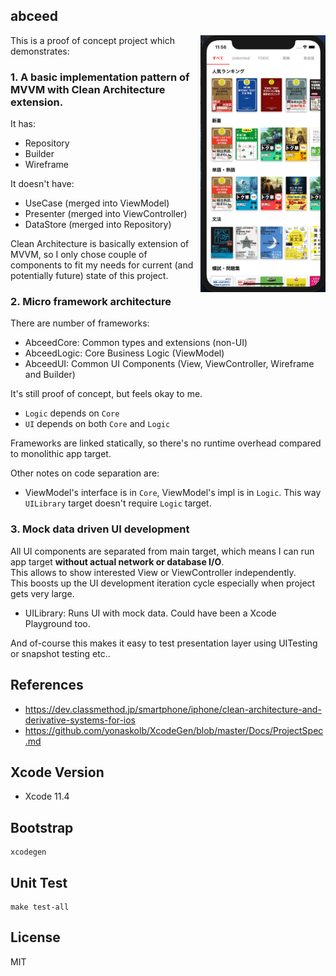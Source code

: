 abceed
---

<img src="https://raw.githubusercontent.com/toshi0383/assets/master/abceed/screenshot.png" width="200" align="right">

This is a proof of concept project which demonstrates:

### 1. A basic implementation pattern of MVVM with Clean Architecture extension.

It has:

- Repository
- Builder
- Wireframe

It doesn't have:

- UseCase   (merged into ViewModel)
- Presenter (merged into ViewController)
- DataStore (merged into Repository)

Clean Architecture is basically extension of MVVM, so I only chose couple of components to fit my needs for current (and potentially future) state of this project.

### 2. Micro framework architecture

There are number of frameworks:

- AbceedCore: Common types and extensions (non-UI)
- AbceedLogic: Core Business Logic (ViewModel)
- AbceedUI: Common UI Components (View, ViewController, Wireframe and Builder)

It's still proof of concept, but feels okay to me.

- `Logic` depends on `Core`
- `UI` depends on both `Core` and `Logic`

Frameworks are linked statically, so there's no runtime overhead compared to monolithic app target.

Other notes on code separation are:

- ViewModel's interface is in `Core`, ViewModel's impl is in `Logic`.
  This way `UILibrary` target doesn't require `Logic` target.

### 3. Mock data driven UI development

All UI components are separated from main target, which means I can run app target **without actual network or database I/O**.  
This allows to show interested View or ViewController independently.    
This boosts up the UI development iteration cycle especially when project gets very large.

- UILibrary: Runs UI with mock data. Could have been a Xcode Playground too.

And of-course this makes it easy to test presentation layer using UITesting or snapshot testing etc..

## References

- https://dev.classmethod.jp/smartphone/iphone/clean-architecture-and-derivative-systems-for-ios
- https://github.com/yonaskolb/XcodeGen/blob/master/Docs/ProjectSpec.md

## Xcode Version

- Xcode 11.4

## Bootstrap

```
xcodegen
```

## Unit Test

```
make test-all
```

## License

MIT
